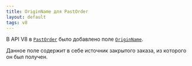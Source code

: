 ```yaml
---
title: OriginName для PastOrder
layout: default
tags: v8
---
```


В API V8 в [`PastOrder`](https://iiko.github.io/front.api.sdk/v8/html/T_Resto_Front_Api_Data_Orders_PastOrder.htm) было добавлено поле [`OriginName`](https://iiko.github.io/front.api.sdk/v8/html/P_Resto_Front_Api_Data_Orders_PastOrder_OriginName.htm).

Данное поле содержит в себе источник закрытого заказа, из которого он был получен.